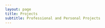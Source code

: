 ```yaml
---
layout: page
title: Projects
subtitle: Professional and Personal Projects
---
```


<!--
## Projects by themes

* [Open source tools for open data](#opentools)
* [Open knowledge](#openknow)
* [Research on machine learning and bioinformatics](#research) (past)
--> 
<!-- to be added:
- asuntohinnat (link to blog post)
- something from Avaus?
-->

<!--
* [Open data science](#opends)

## Selected Personal Projects
### [Nano Reader](https://play.google.com/store/apps/details?id=com.microasset.saiful.easyreader&hl=en)
*Description:* Add description here 

_Github link:_ [Nano reader](...) 
### Another Project
*Description:* Add description here 

*Github link:* Add Github link 

## Selected Professional Projects
### Pocketalk
*Description:* A system android application built with API level 27(Android 8.1) for the PockeTalk device, which is used for translating voice for most of the major languages in the world. PocketalkW is the initial version of the translation device which has STT,TTT,TTS support for various languages. PockeTalkW also has calculator, Badge, lock screen functionality, System language Settings.

*Duration:* July 2014-August 2018 

*Technology Used:* Android, AOSP 

